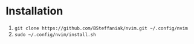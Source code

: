# Installation

1. `git clone https://github.com/BSteffaniak/nvim.git ~/.config/nvim`
1. `sudo ~/.config/nvim/install.sh`
